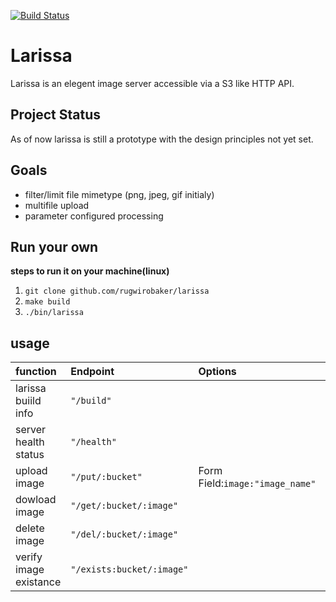 [![Build Status](https://cloud.drone.io/api/badges/rugwirobaker/larissa/status.svg)](https://cloud.drone.io/rugwirobaker/larissa)

# Larissa
Larissa is an elegent image server accessible via a S3 like HTTP API.

## Project Status
As of now larissa is still a prototype with the design principles not yet set.

## Goals
* filter/limit file mimetype (png, jpeg, gif initialy)
* multifile upload
* parameter configured processing

## Run your own
**steps to run it on your machine(linux)**
1. `git clone github.com/rugwirobaker/larissa`
2. `make build`
3. `./bin/larissa`

## usage

| **function**          | **Endpoint**            | **Options**                   | **Details** | 
|:--------------------- |:----------------------- |:------------------------------|:------------|
| larissa buiild info   |`"/build"`               |                               |             |
| server health status  |`"/health"`              |                               |             | 
| upload image          |`"/put/:bucket"`         |Form Field:`image:"image_name"`|             |
| dowload image         |`"/get/:bucket/:image"`  |                               |             |           
| delete image          |`"/del/:bucket/:image"`  |                               |             |           
| verify image existance|`"/exists:bucket/:image"`|                               |             |


